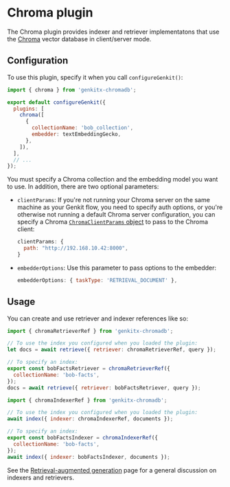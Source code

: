 # Chroma plugin

The Chroma plugin provides indexer and retriever implementatons that use the
[Chroma](https://docs.trychroma.com/) vector database in client/server mode.

## Configuration

To use this plugin, specify it when you call `configureGenkit()`:

```js
import { chroma } from 'genkitx-chromadb';

export default configureGenkit({
  plugins: [
    chroma([
      {
        collectionName: 'bob_collection',
        embedder: textEmbeddingGecko,
      },
    ]),
  ],
  // ...
});
```

You must specify a Chroma collection and the embedding model you want to use. In
addition, there are two optional parameters:

- `clientParams`: If you're not running your Chroma server on the same machine
  as your Genkit flow, you need to specify auth options, or you're otherwise not
  running a default Chroma server configuration, you can specify a Chroma
  [`ChromaClientParams` object](https://docs.trychroma.com/js_reference/Client)
  to pass to the Chroma client:

  ```js
  clientParams: {
    path: "http://192.168.10.42:8000",
  }
  ```

- `embedderOptions`: Use this parameter to pass options to the embedder:

  ```js
  embedderOptions: { taskType: 'RETRIEVAL_DOCUMENT' },
  ```

## Usage

You can create and use retriever and indexer references like so:

```js
import { chromaRetrieverRef } from 'genkitx-chromadb';

// To use the index you configured when you loaded the plugin:
let docs = await retrieve({ retriever: chromaRetrieverRef, query });

// To specify an index:
export const bobFactsRetriever = chromaRetrieverRef({
  collectionName: 'bob-facts',
});
docs = await retrieve({ retriever: bobFactsRetriever, query });
```

```js
import { chromaIndexerRef } from 'genkitx-chromadb';

// To use the index you configured when you loaded the plugin:
await index({ indexer: chromaIndexerRef, documents });

// To specify an index:
export const bobFactsIndexer = chromaIndexerRef({
  collectionName: 'bob-facts',
});
await index({ indexer: bobFactsIndexer, documents });
```

See the [Retrieval-augmented generation](../rag.md) page for a general
discussion on indexers and retrievers.
